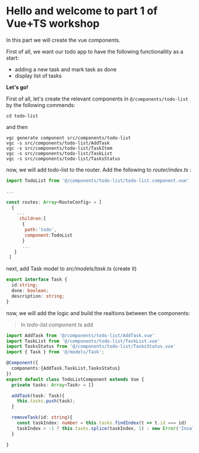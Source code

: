   # Hello and welcome to part 1 of Vue+TS workshop
  
   In this part we will create the vue components.
   
   First of all, we want our todo app to have the following functionallity as a start:
  
  - adding a new task and mark task as done
  - display list of tasks
  
  <b>Let's go!</b>
  
First of all, let's create the relevant components in `@/components/todo-list ` by the following commends:

``` 
cd todo-list 
```
   
and then
   
```  
vgc generate component src/components/todo-list
vgc -s src/components/todo-list/AddTask
vgc -s src/components/todo-list/TaskItem
vgc -s src/components/todo-list/TaskList
vgc -s src/components/todo-list/TasksStatus
```

now, we will add todo-list to the router.
Add the following to *router/index.ts* : 

```javascript
import TodoList from '@/components/todo-list/todo-list.component.vue'

...

const routes: Array<RouteConfig> = [
  {
    ...
     children:[
      {
       path:'todo',
       component:TodoList
      }
      ...
   }
 ]
```

next, add Task model to *src/models/task.ts* (create it)

```typescript
export interface Task {
  id:string;
  done: boolean;
  description: string;
}
```

now, we will add the logic and build the realtions between the components:

> In *todo-list.component.ts* add
```typescript
import AddTask from '@/components/todo-list/AddTask.vue'
import TaskList from '@/components/todo-list/TaskList.vue'
import TasksStatus from '@/components/todo-list/TasksStatus.vue'
import { Task } from '@/models/Task';

@Component({
  components:{AddTask,TaskList,TasksStatus}
})
export default class TodoListComponent extends Vue {
  private tasks: Array<Task> = []

  addTask(task: Task){    
    this.tasks.push(task);
  }

  removeTask(id: string){
    const taskIndex: number = this.tasks.findIndex(t => t.id === id)
    taskIndex > -1 ? this.tasks.splice(taskIndex, 1) : new Error('Invalid index');
  }

}
```






  
